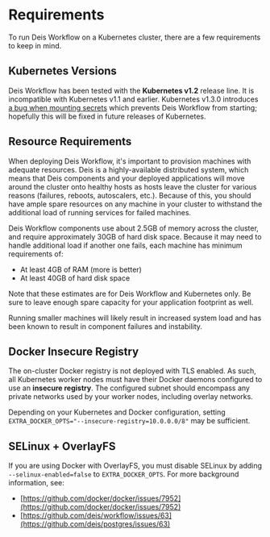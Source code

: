 # Requirements

To run Deis Workflow on a Kubernetes cluster, there are a few requirements to keep in mind.

## Kubernetes Versions

Deis Workflow has been tested with the **Kubernetes v1.2** release line. It is incompatible with Kubernetes v1.1 and earlier. Kubernetes v1.3.0 introduces [a bug when mounting secrets](https://github.com/deis/workflow/issues/372) which prevents Deis Workflow from starting; hopefully this will be fixed in future releases of Kubernetes.

## Resource Requirements

When deploying Deis Workflow, it's important to provision machines with adequate resources. Deis is a highly-available
distributed system, which means that Deis components and your deployed applications will move around the cluster onto
healthy hosts as hosts leave the cluster for various reasons (failures, reboots, autoscalers, etc.). Because of this,
you should have ample spare resources on any machine in your cluster to withstand the additional load of running
services for failed machines.

Deis Workflow components use about 2.5GB of memory across the cluster, and require approximately 30GB of hard disk
space. Because it may need to handle additional load if another one fails, each machine has minimum requirements of:

* At least 4GB of RAM (more is better)
* At least 40GB of hard disk space

Note that these estimates are for Deis Workflow and Kubernetes only. Be sure to leave enough spare capacity for your
application footprint as well.

Running smaller machines will likely result in increased system load and has been known to result in component failures
and instability.

## Docker Insecure Registry

The on-cluster Docker registry is not deployed with TLS enabled. As such, all Kubernetes worker nodes must have their
Docker daemons configured to use an **insecure registry**. The configured subnet should encompass any private networks
used by your worker nodes, including overlay networks.

Depending on your Kubernetes and Docker configuration, setting `EXTRA_DOCKER_OPTS="--insecure-registry=10.0.0.0/8"` may
be sufficient.

## SELinux + OverlayFS

If you are using Docker with OverlayFS, you must disable SELinux by adding `--selinux-enabled=false` to
`EXTRA_DOCKER_OPTS`. For more background information, see:

* [https://github.com/docker/docker/issues/7952](https://github.com/docker/docker/issues/7952)
* [https://github.com/deis/workflow/issues/63](https://github.com/deis/postgres/issues/63)

